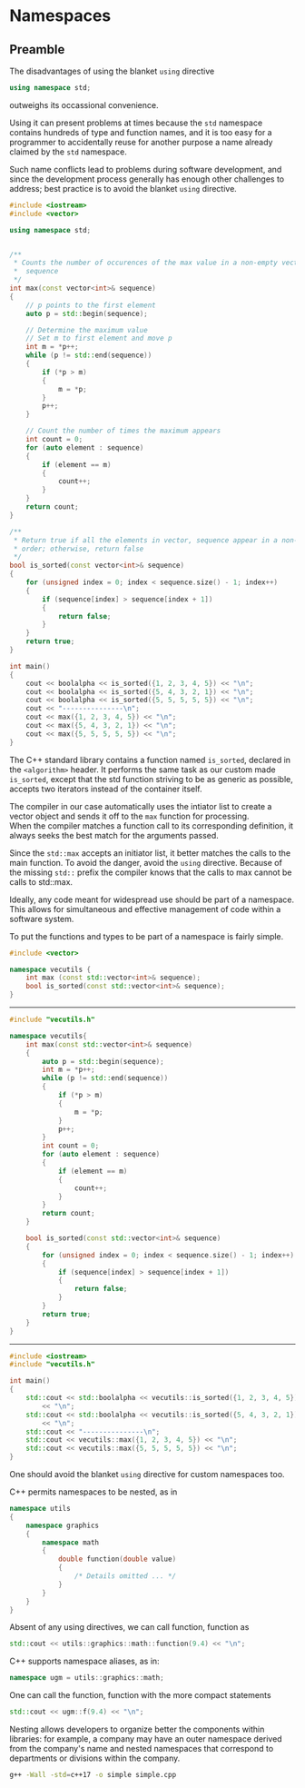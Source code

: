# Namespaces

## Preamble
The disadvantages of using the blanket `using` directive
```cpp
using namespace std;
```
outweighs its occassional convenience.

Using it can present problems at times because the `std` namespace contains 
hundreds of type and function names, and it is too easy for a programmer to 
accidentally reuse for another purpose a name already claimed by the `std` 
namespace.

Such name conflicts lead to problems during software development, and since the 
development process generally has enough other challenges to address; best practice
 is to avoid the blanket `using` directive.
```cpp
#include <iostream>
#include <vector>

using namespace std;


/**
 * Counts the number of occurences of the max value in a non-empty vector,
 *	sequence
 */
int max(const vector<int>& sequence)
{
	// p points to the first element
	auto p = std::begin(sequence);

	// Determine the maximum value
	// Set m to first element and move p
	int m = *p++;
	while (p != std::end(sequence))
	{
		if (*p > m)
		{
			m = *p;
		}
		p++;
	}

	// Count the number of times the maximum appears
	int count = 0;
	for (auto element : sequence)
	{
		if (element == m)
		{
			count++;
		}
	}
	return count;
}

/**
 * Return true if all the elements in vector, sequence appear in a non-decreasing
 * order; otherwise, return false
 */
bool is_sorted(const vector<int>& sequence)
{
	for (unsigned index = 0; index < sequence.size() - 1; index++)
	{
		if (sequence[index] > sequence[index + 1])
		{
			return false;
		}
	}
	return true;
}

int main()
{
	cout << boolalpha << is_sorted({1, 2, 3, 4, 5}) << "\n";
	cout << boolalpha << is_sorted({5, 4, 3, 2, 1}) << "\n";
	cout << boolalpha << is_sorted({5, 5, 5, 5, 5}) << "\n";
	cout << "---------------\n";
	cout << max({1, 2, 3, 4, 5}) << "\n";
	cout << max({5, 4, 3, 2, 1}) << "\n";
	cout << max({5, 5, 5, 5, 5}) << "\n";
}
```

The C++ standard library contains a function named `is_sorted`, declared in the 
`<algorithm>` header. It performs the same task as our custom made `is_sorted`, 
except that the std function striving to be as generic as possible, accepts two 
iterators instead of the container itself.

The compiler in our case automatically uses the intiator list to create a vector 
object and sends it off to the `max` function for processing.  
When the compiler matches a function call to its corresponding definition, it 
always seeks the best match for the arguments passed.

Since the `std::max` accepts an initiator list, it better matches the calls to 
the main function. To avoid the danger, avoid the `using` directive. Because of the
 missing `std::` prefix the compiler knows that the calls to max cannot be calls 
to std::max.

Ideally, any code meant for widespread use should be part of a namespace. This 
allows for simultaneous and effective management of code within a software system.

To put the functions and types to be part of a namespace is fairly simple.
```cpp
#include <vector>

namespace vecutils {
	int max (const std::vector<int>& sequence);
	bool is_sorted(const std::vector<int>& sequence);
}
```
---
```cpp
#include "vecutils.h"

namespace vecutils{
	int max(const std::vector<int>& sequence)
	{
		auto p = std::begin(sequence);
		int m = *p++;
		while (p != std::end(sequence))
		{
			if (*p > m)
			{
				m = *p;
			}
			p++;
		}
		int count = 0;
		for (auto element : sequence)
		{
			if (element == m)
			{
				count++;
			}
		}
		return count;
	}

	bool is_sorted(const std::vector<int>& sequence)
	{
		for (unsigned index = 0; index < sequence.size() - 1; index++)
		{
			if (sequence[index] > sequence[index + 1])
			{
				return false;
			}
		}
		return true;
	}
}
```
---
```cpp
#include <iostream>
#include "vecutils.h"

int main()
{
	std::cout << std::boolalpha << vecutils::is_sorted({1, 2, 3, 4, 5})
		<< "\n";
	std::cout << std::boolalpha << vecutils::is_sorted({5, 4, 3, 2, 1})
		<< "\n";
	std::cout << "---------------\n";
	std::cout << vecutils::max({1, 2, 3, 4, 5}) << "\n";
	std::cout << vecutils::max({5, 5, 5, 5, 5}) << "\n";
}
```
One should avoid the blanket `using` directive for custom namespaces too.

C++ permits namespaces to be nested, as in
```cpp
namespace utils
{
	namespace graphics
	{
		namespace math
		{
			double function(double value)
			{
				/* Details omitted ... */
			}
		}
	}
}
```

Absent of any using directives, we can call function, function as 
```cpp
std::cout << utils::graphics::math::function(9.4) << "\n";
```

C++ supports namespace aliases, as in:
```cpp
namespace ugm = utils::graphics::math;
```

One can call the function, function with the more compact statements
```cpp
std::cout << ugm::f(9.4) << "\n";
```

Nesting allows developers to organize better the components within libraries: for 
example, a company may have an outer namespace derived from the company's name 
and nested namespaces that correspond to departments or divisions within the 
company.
```sh
g++ -Wall -std=c++17 -o simple simple.cpp
```
